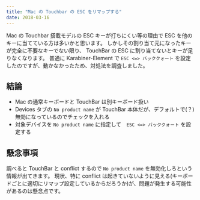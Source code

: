 ```yaml
---
title: "Mac の Touchbar の ESC をリマップする"
date: 2018-03-16
---
```


Mac の Touchbar 搭載モデルの ESC キーが打ちにくい等の理由で ESC を他のキーに当てている方は多いかと思います。
しかしその割り当て元になったキーが完全に不要なキーでない限り、 TouchBar の ESC に割り当てないとキーが足りなくなります。
普通に Karabiner-Element で `ESC <=> バッククォート` を設定したのですが、動かなかったため、対処法を調査しました。

## 結論

- Mac の通常キーボードと TouchBar は別キーボード扱い
- Devices タブの `No product name` が TouchBar 本体だが、デフォルトで(？)無効になっているのでチェックを入れる
- 対象デバイスを `No product name` に指定して　`ESC <=> バッククォート` を設定する

## 懸念事項

調べると TouchBar と conflict するので `No product name` を無効化しろという情報が出てきます。
現状、特に conflict は起きていないように見える(キーボードごとに適切にリマップ設定しているからだろうか)が、問題が発生する可能性があるのは懸念点です。
